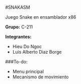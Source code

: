 #SNAKASM

Juego Snake en ensamblador x86

**Grupo:**   C-211
  
**Integrantes:**  
- Hieu Do Ngoc  
- Luis Alberto Diaz Borge


###To-do:    
- Menu principal
- Mecanismo de movimiento

